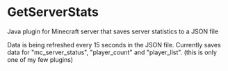 # GetServerStats
Java plugin for Minecraft server that saves server statistics to a JSON file

Data is being refreshed every 15 seconds in the JSON file.
Currently saves data for "mc_server_status", "player_count" and "player_list".
(this is only one of my few plugins)
